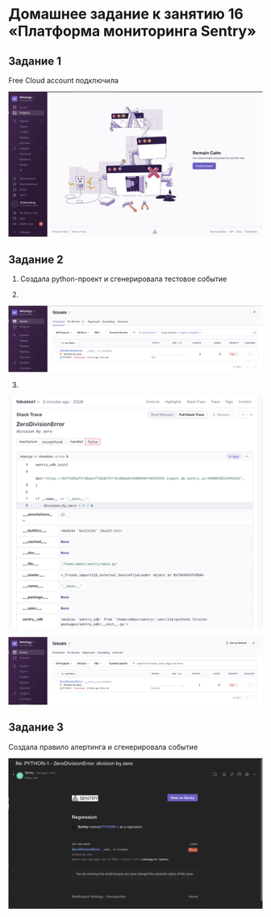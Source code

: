 # Домашнее задание к занятию 16 «Платформа мониторинга Sentry»

## Задание 1

Free Cloud account подключила

![скриншот](./screenshots/1.png)

## Задание 2

1. Создала python-проект и сгенерировала тестовое событие

2. 

![скриншот](./screenshots/2.2.png)

3. 

![скриншот](./screenshots/2.3.1.png)

![скриншот](./screenshots/2.3.2.png)

## Задание 3

Создала правило алертинга и сгенерировала событие

![скриншот](./screenshots/3.png)
